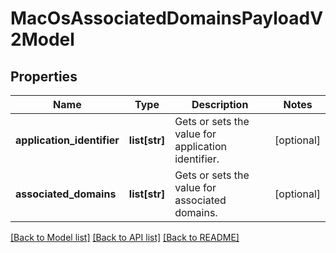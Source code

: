 # MacOsAssociatedDomainsPayloadV2Model

## Properties
Name | Type | Description | Notes
------------ | ------------- | ------------- | -------------
**application_identifier** | **list[str]** | Gets or sets the value for application identifier. | [optional] 
**associated_domains** | **list[str]** | Gets or sets the value for associated domains. | [optional] 

[[Back to Model list]](../README.md#documentation-for-models) [[Back to API list]](../README.md#documentation-for-api-endpoints) [[Back to README]](../README.md)


